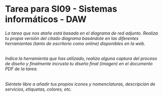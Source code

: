 # Tarea para SI09 - Sistemas informáticos - DAW
###### La tarea que nos atañe está basada en el diagrama de red adjunto. Realiza tu propia versión del citado diagrama basándote en las diferentes herramientas (tanto de escritorio como online) disponibles en la web. 
###### Indica la herramienta que has utilizado, realiza alguna captura del proceso de diseño y finalmente incrusta tu diseño final (imagen) en el documento PDF de la tarea. 
###### Siéntete libre a añadir tus propios iconos y nomenclaturas, descripción de servicios, etiquetas, colores, etc. 

